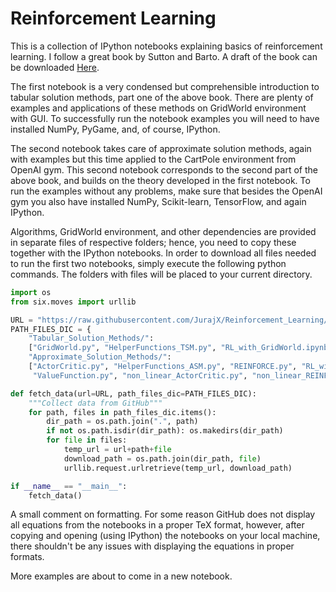 # Reinforcement Learning

This is a collection of IPython notebooks explaining basics of reinforcement learning. I follow a great book by Sutton and Barto. A draft of the book can be downloaded [Here](http://incompleteideas.net/book/the-book-2nd.html).

The first notebook is a very condensed but comprehensible introduction to tabular solution methods, part one of the above book. There are plenty of examples and applications of these methods on GridWorld environment with GUI. To successfully run the notebook examples you will need to have installed NumPy, PyGame, and, of course, IPython.

The second notebook takes care of approximate solution methods, again with examples but this time applied to the CartPole environment from OpenAI gym. This second notebook corresponds to the second part of the above book, and builds on the theory developed in the first notebook. To run the examples without any problems, make sure that besides the OpenAI gym you also have installed NumPy, Scikit-learn, TensorFlow, and again IPython.

Algorithms, GridWorld environment, and other dependencies are provided in separate files of respective folders; hence, you need to copy these together with the IPython notebooks. In order to download all files needed to run the first two notebooks, simply execute the following python commands. The folders with files will be placed to your current directory.
```python
import os
from six.moves import urllib

URL = "https://raw.githubusercontent.com/JurajX/Reinforcement_Learning/master/"
PATH_FILES_DIC = {
    "Tabular_Solution_Methods/":
    ["GridWorld.py", "HelperFunctions_TSM.py", "RL_with_GridWorld.ipynb", "StateSpace.py"],
    "Approximate_Solution_Methods/":
    ["ActorCritic.py", "HelperFunctions_ASM.py", "REINFORCE.py", "RL_with_Neural_Nets.ipynb",
     "ValueFunction.py", "non_linear_ActorCritic.py", "non_linear_REINFORCE.py"]}

def fetch_data(url=URL, path_files_dic=PATH_FILES_DIC):
    """Collect data from GitHub"""
    for path, files in path_files_dic.items():
        dir_path = os.path.join(".", path)
        if not os.path.isdir(dir_path): os.makedirs(dir_path)
        for file in files:
            temp_url = url+path+file
            download_path = os.path.join(dir_path, file)
            urllib.request.urlretrieve(temp_url, download_path)

if __name__ == "__main__":
    fetch_data()
```

A small comment on formatting. For some reason GitHub does not display all equations from the notebooks in a proper TeX format, however, after copying and opening (using IPython) the notebooks on your local machine, there shouldn't be any issues with displaying the equations in proper formats.

More examples are about to come in a new notebook.
